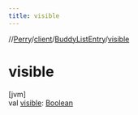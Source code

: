 ```yaml
---
title: visible
---
```

//[Perry](../../../index.html)/[client](../index.html)/[BuddyListEntry](index.html)/[visible](visible.html)



# visible



[jvm]\
val [visible](visible.html): [Boolean](https://kotlinlang.org/api/latest/jvm/stdlib/kotlin/-boolean/index.html)




